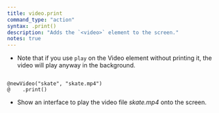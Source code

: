 ```yaml
---
title: video.print
command_type: "action"
syntax: .print()
description: "Adds the `<video>` element to the screen."
notes: true
---
```


+ Note that if you use `play` on the Video element without printing it, the video will play anyway in the background.

<!--more-->

<pre><code class="language-diff-javascript diff-highlight try-true">
@newVideo("skate", "skate.mp4")
@    .print()
</code></pre>

+ Show an interface to play the video file *skate.mp4* onto the screen.		

